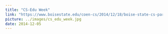 ```yaml
---
title: "CS-Edu Week"
link: "https://www.boisestate.edu/coen-cs/2014/12/18/boise-state-cs-participates-in-2014-cs-ed-week/"
picture: ../images/cs_edu_week.jpg
date: 2014-12-05
---
```

